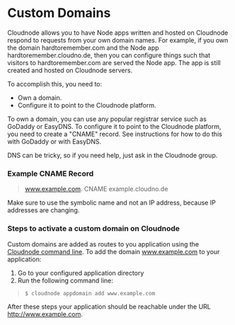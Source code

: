 # Custom Domains

Cloudnode allows you to have Node apps written and hosted on Cloudnode respond to requests from your own domain names. For example, if you own the domain hardtoremember.com and the Node app hardtoremember.cloudno.de, then you can configure things such that visitors to hardtoremember.com are served the Node app. The app is still created and hosted on Cloudnode servers.

To accomplish this, you need to:

* Own a domain.
* Configure it to point to the Cloudnode platform.

To own a domain, you can use any popular registrar service such as GoDaddy or EasyDNS.
To configure it to point to the Cloudnode platform, you need to create a "CNAME" record. See instructions for how to do this with GoDaddy or with EasyDNS.

DNS can be tricky, so if you need help, just ask in the Cloudnode group.

### Example CNAME Record

> www.example.com. CNAME example.cloudno.de

Make sure to use the symbolic name and not an IP address, because IP addresses are changing.


### Steps to activate a custom domain on Cloudnode

Custom domains are added as routes to you application using the [Cloudnode command line](/cloudnode-command-line). To add the domain www.example.com to your application:

1. Go to your configured application directory
2. Run the following command line:

>     $ cloudnode appdomain add www.example.com    

After these steps your application should be reachable under the URL http://www.example.com.